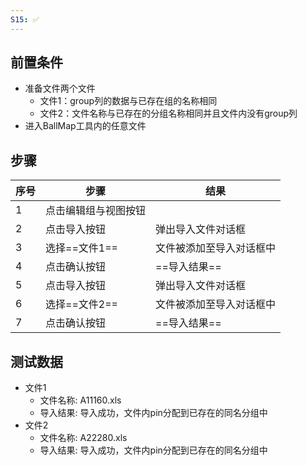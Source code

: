 ```yaml
---
S15: ✅
---
```


## 前置条件

- 准备文件两个文件
	- 文件1：group列的数据与已存在组的名称相同
	- 文件2：文件名称与已存在的分组名称相同并且文件内没有group列
- 进入BallMap工具内的任意文件

## 步骤

| 序号  | 步骤         | 结果           |
| --- | ---------- | ------------ |
| 1   | 点击编辑组与视图按钮 |              |
| 2   | 点击导入按钮     | 弹出导入文件对话框    |
| 3   | 选择==文件1==  | 文件被添加至导入对话框中 |
| 4   | 点击确认按钮     | ==导入结果==     |
| 5   | 点击导入按钮     | 弹出导入文件对话框    |
| 6   | 选择==文件2==  | 文件被添加至导入对话框中 |
| 7   | 点击确认按钮     | ==导入结果==     |

## 测试数据

- 文件1
	- 文件名称: A11160.xls
	- 导入结果: 导入成功，文件内pin分配到已存在的同名分组中
- 文件2
	- 文件名称: A22280.xls
	- 导入结果: 导入成功，文件内pin分配到已存在的同名分组中

